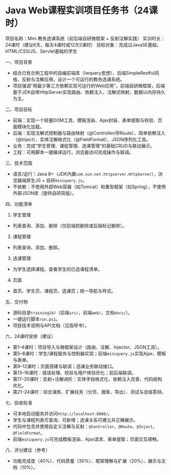 # Java Web课程实训项目任务书（24课时）

项目名称：Mini 教务选课系统（前后端自研微框架 + 反射注解实践）
实训时长：24课时（建议6天，每天4课时或12次2课时）
目标对象：完成过JavaSE基础、HTML/CSS/JS、Servlet基础的学生

一、项目背景
- 结合已有示例工程中的自编前端库（lwquery思想）、后端SimpleRestful风格、反射与注解应用，设计一个可运行的教务选课系统。
- 项目强调“用最少第三方依赖实现可运行的Web应用”，前端自研微框架，后端基于JDK自带HttpServer实现路由、依赖注入、注解式映射，数据以内存持久为主。

二、项目目标
- 前端：实现一个轻量DOM工具、模板渲染、Ajax封装、表单提取与校验、页面模块化加载。
- 后端：实现注解式控制器与路由映射（@Controller/@Route）、简单依赖注入（@Inject）、实体注解格式化（@FieldFormat）、JSON序列化工具。
- 业务：完成“学生管理、课程管理、选课管理”的基础CRUD与联动展示。
- 工程：可用脚本一键编译运行，浏览器访问完成操作与联调。

三、技术范围
- 语言/运行：Java 8+（JDK内置`com.sun.net.httpserver.HttpServer`），浏览器端原生JS + 自研`miniquery.js`。
- 不依赖：不使用外部Web容器（如Tomcat）和重型框架（如Spring），不使用外部JSON库（提供自研简版）。

四、功能清单
1. 学生管理
  - 列表查询、添加、删除（仅前端软删除或后端标记删除）。
2. 课程管理
  - 列表查询、添加、删除。
3. 选课管理
  - 为学生选择课程、查看学生的已选课程清单。
4. 页面
  - 首页、学生页、课程页、选课页；统一导航与样式。

五、交付物
- 源码目录`training24/`（后端`src/`，前端`web/`，文档`docs/`）。
- 一键运行脚本`run.ps1`。
- 项目技术说明与API文档（见指导书）。

六、24课时安排（建议）
- 第1–4课时：项目导入与微框架设计（路由、注解、Injector、JSON工具）。
- 第5–8课时：学生/课程服务与控制器实现；前端`miniquery.js`实现Ajax、模板与表单。
- 第9–12课时：页面搭建与联调；选课业务联动接口。
- 第13–16课时：错误处理、校验与用户体验优化；前后端联调。
- 第17–20课时：反射+注解进阶：实体字段格式化、依赖注入完善、代码结构优化。
- 第21–24课时：综合演练、扩展任务（分页、搜索、导出）、测试与总结答辩。

七、验收标准
- 可本地启动服务并访问`http://localhost:8080/`。
- 学生与课程列表可查询、可新增；选课关系可建立并正确展示。
- 代码中包含并使用自定义注解与反射：`@Controller`、`@Route`、`@Inject`、`@FieldFormat`。
- 前端`miniquery.js`可完成模板渲染、Ajax请求、表单提取；页面交互顺畅。

八、评分建议（参考）
- 功能完成度（40%）、代码质量（30%）、框架理解与扩展（20%）、展示与文档（10%）。